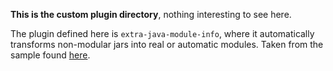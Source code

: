 **This is the custom plugin directory**, nothing interesting to see here.

The plugin defined here is `extra-java-module-info`, where it automatically transforms non-modular jars into real or automatic modules. Taken from the sample found [here](https://docs.gradle.org/current/samples/sample_java_modules_with_transform.html).  
